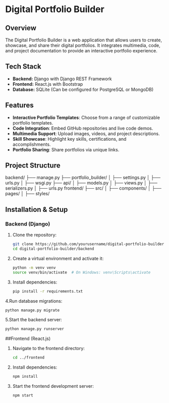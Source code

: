 # Digital Portfolio Builder

## Overview
The Digital Portfolio Builder is a web application that allows users to create, showcase, and share their digital portfolios. It integrates multimedia, code, and project documentation to provide an interactive portfolio experience.

## Tech Stack
- **Backend:** Django with Django REST Framework
- **Frontend:** React.js with Bootstrap
- **Database:** SQLite (Can be configured for PostgreSQL or MongoDB)

## Features
- **Interactive Portfolio Templates**: Choose from a range of customizable portfolio templates.
- **Code Integration**: Embed GitHub repositories and live code demos.
- **Multimedia Support**: Upload images, videos, and project descriptions.
- **Skill Showcase**: Highlight key skills, certifications, and accomplishments.
- **Portfolio Sharing**: Share portfolios via unique links.

## Project Structure
backend/
  ├── manage.py
  ├── portfolio_builder/
  │   ├── settings.py
  │   ├── urls.py
  │   ├── wsgi.py
  ├── api/
  │   ├── models.py
  │   ├── views.py
  │   ├── serializers.py
  │   ├── urls.py
frontend/
  ├── src/
  │   ├── components/
  │   ├── pages/
  │   ├── styles/

## Installation & Setup

### Backend (Django)
1. Clone the repository:
   ```sh
   git clone https://github.com/yourusername/digital-portfolio-builder.git
   cd digital-portfolio-builder/backend
   ```

2. Create a virtual environment and activate it:
   ```sh
   python -m venv venv
   source venv/bin/activate  # On Windows: venv\Scripts\activate
   ```
3. Install dependencies:
   ```sh
   pip install -r requirements.txt
   ```
4.Run database migrations:
  ```sh
  python manage.py migrate
  ```
5.Start the backend server:
  ```sh
  python manage.py runserver
  ```

##Frontend (React.js)

1. Navigate to the frontend directory:

   ```sh 
   cd ../frontend
   ```

2. Install dependencies:

   ```sh
   npm install
   ```

3. Start the frontend development server:
   ```sh
   npm start
   ```


